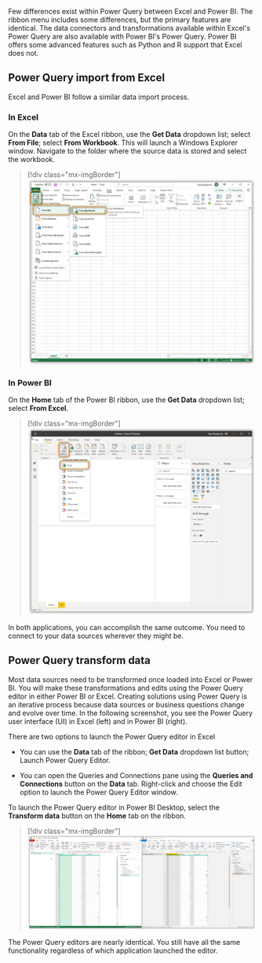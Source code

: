 Few differences exist within Power Query between Excel and Power BI. The ribbon menu includes some differences, but the primary features are identical. The data connectors and transformations available within Excel's Power Query are also available with Power BI's Power Query. Power BI offers some advanced features such as Python and R support that Excel does not.

## Power Query import from Excel

Excel and Power BI follow a similar data import process.

### In Excel

On the **Data** tab of the Excel ribbon, use the **Get Data** dropdown list; select **From File**; select **From Workbook**. This will launch a Windows Explorer window. Navigate to the folder where the source data is stored and select the workbook.

> [!div class="mx-imgBorder"]
> [![Screenshot of the get data menu with from file workbook selected.](../media/excel-get-data.png)](../media/excel-get-data.png#lightbox)

### In Power BI

On the **Home** tab of the Power BI ribbon, use the **Get Data** dropdown list; select **From Excel**.

> [!div class="mx-imgBorder"]
> [![Screenshot of the get data menu with excel selected.](../media/power-bi-get-data.png)](../media/power-bi-get-data.png#lightbox)

In both applications, you can accomplish the same outcome. You need to connect to your data sources wherever they might be.

## Power Query transform data

Most data sources need to be transformed once loaded into Excel or Power BI. You will make these transformations and edits using the Power Query editor in either Power BI or Excel. Creating solutions using Power Query is an iterative process because data sources or business questions change and evolve over time. In the following screenshot, you see the Power Query user interface (UI) in Excel (left) and in Power BI (right).

There are two options to launch the Power Query editor in Excel

-   You can use the **Data** tab of the ribbon; **Get Data** dropdown list button; Launch Power Query Editor.

-   You can open the Queries and Connections pane using the **Queries and Connections** button on the **Data** tab. Right-click and choose the Edit option to launch the Power Query Editor window.

To launch the Power Query editor in Power BI Desktop, select the **Transform data** button on the **Home** tab on the ribbon.

> [!div class="mx-imgBorder"]
> [![Excel Power Query Editor on the left and Power BI Desktop Power Query Editor on the right.](../media/power-query-editors.png)](../media/power-query-editors.png#lightbox)

The Power Query editors are nearly identical. You still have all the same functionality regardless of which application launched the editor.

